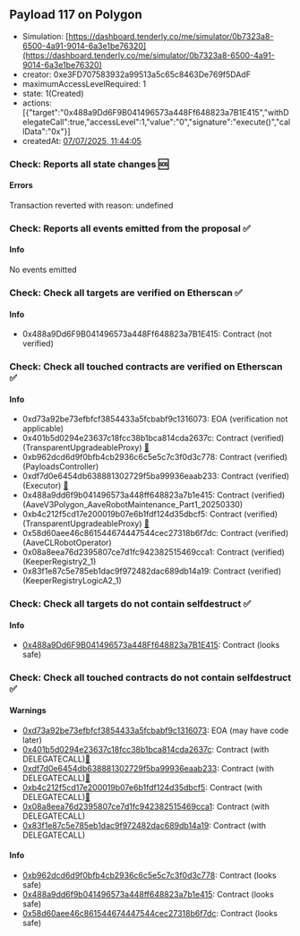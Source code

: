 ## Payload 117 on Polygon

- Simulation: [https://dashboard.tenderly.co/me/simulator/0b7323a8-6500-4a91-9014-6a3e1be76320](https://dashboard.tenderly.co/me/simulator/0b7323a8-6500-4a91-9014-6a3e1be76320)
- creator: 0xe3FD707583932a99513a5c65c8463De769f5DAdF
- maximumAccessLevelRequired: 1
- state: 1(Created)
- actions: [{"target":"0x488a9Dd6F9B041496573a448Ff648823a7B1E415","withDelegateCall":true,"accessLevel":1,"value":"0","signature":"execute()","callData":"0x"}]
- createdAt: [07/07/2025, 11:44:05](https://polygonscan.com/tx/0x16016da8222703b4892a20ed1c11f66f152875cd284ce58c7e3e9f1a3a8720cd)

### Check: Reports all state changes :sos:

#### Errors

Transaction reverted with reason: undefined

### Check: Reports all events emitted from the proposal :white_check_mark:

#### Info

No events emitted

### Check: Check all targets are verified on Etherscan :white_check_mark:

#### Info

- 0x488a9Dd6F9B041496573a448Ff648823a7B1E415: Contract (not verified) 

### Check: Check all touched contracts are verified on Etherscan :white_check_mark:

#### Info

- 0xd73a92be73efbfcf3854433a5fcbabf9c1316073: EOA (verification not applicable)
- 0x401b5d0294e23637c18fcc38b1bca814cda2637c: Contract (verified) (TransparentUpgradeableProxy) [:ghost:](https://github.com/bgd-labs/aave-address-book "GovernanceV3Polygon.PAYLOADS_CONTROLLER")
- 0xb962dcd6d9f0bfb4cb2936c6c5e5c7c3f0d3c778: Contract (verified) (PayloadsController) 
- 0xdf7d0e6454db638881302729f5ba99936eaab233: Contract (verified) (Executor) [:ghost:](https://github.com/bgd-labs/aave-address-book "AaveV2Polygon.POOL_ADMIN, AaveV3Polygon.ACL_ADMIN, GovernanceV3Polygon.EXECUTOR_LVL_1")
- 0x488a9dd6f9b041496573a448ff648823a7b1e415: Contract (verified) (AaveV3Polygon_AaveRobotMaintenance_Part1_20250330) 
- 0xb4c212f5cd17e200019b07e6b1fdf124d35dbcf5: Contract (verified) (TransparentUpgradeableProxy) [:ghost:](https://github.com/bgd-labs/aave-address-book "MiscPolygon.AAVE_CL_ROBOT_OPERATOR")
- 0x58d60aee46c861544674447544cec27318b6f7dc: Contract (verified) (AaveCLRobotOperator) 
- 0x08a8eea76d2395807ce7d1fc942382515469cca1: Contract (verified) (KeeperRegistry2_1) 
- 0x83f1e87c5e785eb1dac9f972482dac689db14a19: Contract (verified) (KeeperRegistryLogicA2_1) 

### Check: Check all targets do not contain selfdestruct :white_check_mark:

#### Info

- [0x488a9Dd6F9B041496573a448Ff648823a7B1E415](https://polygonscan.com/address/0x488a9Dd6F9B041496573a448Ff648823a7B1E415): Contract (looks safe)

### Check: Check all touched contracts do not contain selfdestruct :white_check_mark:

#### Warnings

- [0xd73a92be73efbfcf3854433a5fcbabf9c1316073](https://polygonscan.com/address/0xd73a92be73efbfcf3854433a5fcbabf9c1316073): EOA (may have code later)
- [0x401b5d0294e23637c18fcc38b1bca814cda2637c](https://polygonscan.com/address/0x401b5d0294e23637c18fcc38b1bca814cda2637c): Contract (with DELEGATECALL)[:ghost:](https://github.com/bgd-labs/aave-address-book "GovernanceV3Polygon.PAYLOADS_CONTROLLER")
- [0xdf7d0e6454db638881302729f5ba99936eaab233](https://polygonscan.com/address/0xdf7d0e6454db638881302729f5ba99936eaab233): Contract (with DELEGATECALL)[:ghost:](https://github.com/bgd-labs/aave-address-book "AaveV2Polygon.POOL_ADMIN, AaveV3Polygon.ACL_ADMIN, GovernanceV3Polygon.EXECUTOR_LVL_1")
- [0xb4c212f5cd17e200019b07e6b1fdf124d35dbcf5](https://polygonscan.com/address/0xb4c212f5cd17e200019b07e6b1fdf124d35dbcf5): Contract (with DELEGATECALL)[:ghost:](https://github.com/bgd-labs/aave-address-book "MiscPolygon.AAVE_CL_ROBOT_OPERATOR")
- [0x08a8eea76d2395807ce7d1fc942382515469cca1](https://polygonscan.com/address/0x08a8eea76d2395807ce7d1fc942382515469cca1): Contract (with DELEGATECALL)
- [0x83f1e87c5e785eb1dac9f972482dac689db14a19](https://polygonscan.com/address/0x83f1e87c5e785eb1dac9f972482dac689db14a19): Contract (with DELEGATECALL)

#### Info

- [0xb962dcd6d9f0bfb4cb2936c6c5e5c7c3f0d3c778](https://polygonscan.com/address/0xb962dcd6d9f0bfb4cb2936c6c5e5c7c3f0d3c778): Contract (looks safe)
- [0x488a9dd6f9b041496573a448ff648823a7b1e415](https://polygonscan.com/address/0x488a9dd6f9b041496573a448ff648823a7b1e415): Contract (looks safe)
- [0x58d60aee46c861544674447544cec27318b6f7dc](https://polygonscan.com/address/0x58d60aee46c861544674447544cec27318b6f7dc): Contract (looks safe)

